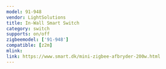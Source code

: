 ```yaml
---
model: 91-948
vendor: LightSolutions
title: In-Wall Smart Switch
category: switch
supports: on/off
zigbeemodel: ['91-948']
compatible: [z2m]
mlink: 
link: https://www.smart.dk/mini-zigbee-afbryder-200w.html
---
```

